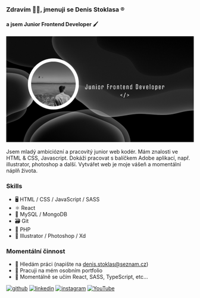 ### Zdravím 🙋‍♂️, jmenuji se Denis Stoklasa ®️
#### a jsem Junior Frontend Developer 🖌️
![Junior Frontend Developer](https://github.com/DENDUlean/DENDUlean/blob/main/banner-me.png)

Jsem mladý ambiciózní a pracovitý junior web kodér. Mám znalosti ve HTML & CSS, Javascript. Dokáži pracovat s balíčkem Adobe aplikací, např. illustrator, photoshop a další.  Vytvářet web je moje vášeň a momentální náplň života. 

### Skills
* 🖥️ HTML / CSS / JavaScript / SASS
* ⚛ React 
* 💾 MySQL / MongoDB
* 🗃️ Git
* 📍 PHP
* 📜 Illustrator / Photoshop / Xd

### Momentální činnost
- 💼 Hledám práci (napište na denis.stoklas@seznam.cz)
- 🔭 Pracuji na mém osobním portfolio 
- 🌱 Momentálně se učím React, SASS, TypeScript, etc... 


[<img src='https://cdn.jsdelivr.net/npm/simple-icons@3.0.1/icons/github.svg' alt='github' height='40'>](https://github.com/DENDUlean)  [<img src='https://cdn.jsdelivr.net/npm/simple-icons@3.0.1/icons/linkedin.svg' alt='linkedin' height='40'>](https://www.linkedin.com/in/https://www.linkedin.com/in/denis-stoklasa-734723281/)  [<img src='https://cdn.jsdelivr.net/npm/simple-icons@3.0.1/icons/instagram.svg' alt='instagram' height='40'>](https://www.instagram.com/https://www.instagram.com/denis.stoklasa//)  [<img src='https://cdn.jsdelivr.net/npm/simple-icons@3.0.1/icons/youtube.svg' alt='YouTube' height='40'>](https://www.youtube.com/channel/https://www.youtube.com/@denisstoklasa/) 
